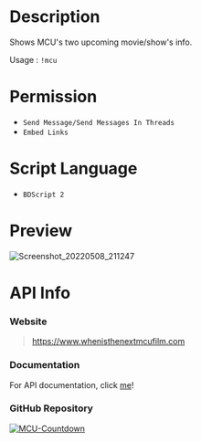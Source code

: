 # Description

Shows MCU's two upcoming movie/show's info.

Usage : ` !mcu `

# Permission

- ` Send Message/Send Messages In Threads `
- ` Embed Links `

# Script Language

- ` BDScript 2 `

# Preview

![Screenshot_20220508_211247](https://user-images.githubusercontent.com/95774950/167315342-933311f9-ea7d-47d1-833c-d6625b994117.png)

# API Info
 
### Website

> https://www.whenisthenextmcufilm.com

### Documentation

For API documentation, click [me](https://github.com/DiljotSG/MCU-Countdown/blob/develop/docs/API.md)!

### GitHub Repository

[![MCU-Countdown](https://github-readme-stats.vercel.app/api/pin/?username=DiljotSG&repo=MCU-Countdown&theme=dark&hide_border=true)](https://github.com/DiljotSG/MCU-Countdown)
